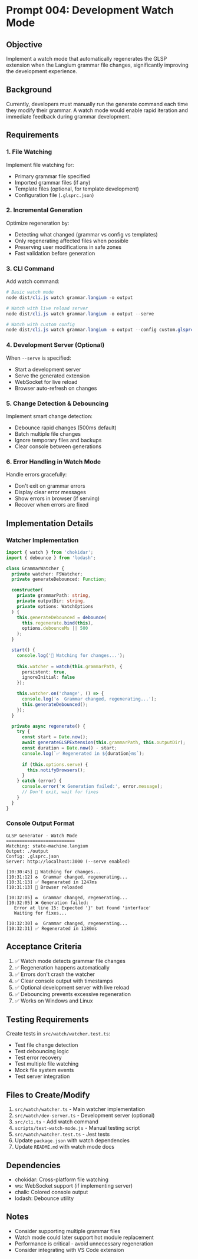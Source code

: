 # Prompt 004: Development Watch Mode

## Objective
Implement a watch mode that automatically regenerates the GLSP extension when the Langium grammar file changes, significantly improving the development experience.

## Background
Currently, developers must manually run the generate command each time they modify their grammar. A watch mode would enable rapid iteration and immediate feedback during grammar development.

## Requirements

### 1. File Watching
Implement file watching for:
- Primary grammar file specified
- Imported grammar files (if any)
- Template files (optional, for template development)
- Configuration file (`.glsprc.json`)

### 2. Incremental Generation
Optimize regeneration by:
- Detecting what changed (grammar vs config vs templates)
- Only regenerating affected files when possible
- Preserving user modifications in safe zones
- Fast validation before generation

### 3. CLI Command
Add watch command:
```powershell
# Basic watch mode
node dist/cli.js watch grammar.langium -o output

# Watch with live reload server
node dist/cli.js watch grammar.langium -o output --serve

# Watch with custom config
node dist/cli.js watch grammar.langium -o output --config custom.glsprc.json
```

### 4. Development Server (Optional)
When `--serve` is specified:
- Start a development server
- Serve the generated extension
- WebSocket for live reload
- Browser auto-refresh on changes

### 5. Change Detection & Debouncing
Implement smart change detection:
- Debounce rapid changes (500ms default)
- Batch multiple file changes
- Ignore temporary files and backups
- Clear console between generations

### 6. Error Handling in Watch Mode
Handle errors gracefully:
- Don't exit on grammar errors
- Display clear error messages
- Show errors in browser (if serving)
- Recover when errors are fixed

## Implementation Details

### Watcher Implementation
```typescript
import { watch } from 'chokidar';
import { debounce } from 'lodash';

class GrammarWatcher {
  private watcher: FSWatcher;
  private generateDebounced: Function;

  constructor(
    private grammarPath: string,
    private outputDir: string,
    private options: WatchOptions
  ) {
    this.generateDebounced = debounce(
      this.regenerate.bind(this),
      options.debounceMs || 500
    );
  }

  start() {
    console.log('👀 Watching for changes...');
    
    this.watcher = watch(this.grammarPath, {
      persistent: true,
      ignoreInitial: false
    });

    this.watcher.on('change', () => {
      console.log('♻️  Grammar changed, regenerating...');
      this.generateDebounced();
    });
  }

  private async regenerate() {
    try {
      const start = Date.now();
      await generateGLSPExtension(this.grammarPath, this.outputDir);
      const duration = Date.now() - start;
      console.log(`✅ Regenerated in ${duration}ms`);
      
      if (this.options.serve) {
        this.notifyBrowsers();
      }
    } catch (error) {
      console.error('❌ Generation failed:', error.message);
      // Don't exit, wait for fixes
    }
  }
}
```

### Console Output Format
```
GLSP Generator - Watch Mode
==========================
Watching: state-machine.langium
Output: ./output
Config: .glsprc.json
Server: http://localhost:3000 (--serve enabled)

[10:30:45] 👀 Watching for changes...
[10:31:12] ♻️  Grammar changed, regenerating...
[10:31:13] ✅ Regenerated in 1247ms
[10:31:13] 🔄 Browser reloaded

[10:32:05] ♻️  Grammar changed, regenerating...
[10:32:05] ❌ Generation failed: 
   Error at line 15: Expected '}' but found 'interface'
   Waiting for fixes...

[10:32:30] ♻️  Grammar changed, regenerating...
[10:32:31] ✅ Regenerated in 1180ms
```

## Acceptance Criteria

1. ✅ Watch mode detects grammar file changes
2. ✅ Regeneration happens automatically
3. ✅ Errors don't crash the watcher
4. ✅ Clear console output with timestamps
5. ✅ Optional development server with live reload
6. ✅ Debouncing prevents excessive regeneration
7. ✅ Works on Windows and Linux

## Testing Requirements

Create tests in `src/watch/watcher.test.ts`:
- Test file change detection
- Test debouncing logic
- Test error recovery
- Test multiple file watching
- Mock file system events
- Test server integration

## Files to Create/Modify

1. `src/watch/watcher.ts` - Main watcher implementation
2. `src/watch/dev-server.ts` - Development server (optional)
3. `src/cli.ts` - Add watch command
4. `scripts/test-watch-mode.js` - Manual testing script
5. `src/watch/watcher.test.ts` - Jest tests
6. Update `package.json` with watch dependencies
7. Update `README.md` with watch mode docs

## Dependencies
- chokidar: Cross-platform file watching
- ws: WebSocket support (if implementing server)
- chalk: Colored console output
- lodash: Debounce utility

## Notes
- Consider supporting multiple grammar files
- Watch mode could later support hot module replacement
- Performance is critical - avoid unnecessary regeneration
- Consider integrating with VS Code extension
